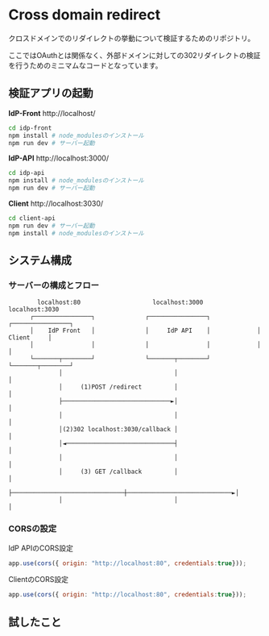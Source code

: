 # Cross domain redirect
クロスドメインでのリダイレクトの挙動について検証するためのリポジトリ。

ここではOAuthとは関係なく、外部ドメインに対しての302リダイレクトの検証を行うためのミニマムなコードとなっています。

## 検証アプリの起動

**IdP-Front**
http://localhost/
```bash
cd idp-front
npm install # node_modulesのインストール
npm run dev # サーバー起動
```

**IdP-API**
http://localhost:3000/
```bash
cd idp-api
npm install # node_modulesのインストール
npm run dev # サーバー起動
```

**Client**
http://localhost:3030/
```bash
cd client-api
npm run dev # サーバー起動
npm install # node_modulesのインストール
```

## システム構成

### サーバーの構成とフロー
```
        localhost:80                    localhost:3000                 localhost:3030
      ┌────────────────┐              ┌────────────────┐             ┌────────────────┐
      │    IdP Front   │              │     IdP API    │             │     Client     │
      │                │              │                │             │                │
      └───────┬────────┘              └───────┬────────┘             └───────┬────────┘
              │                               │                              │
              │     (1)POST /redirect         │                              │
              ├──────────────────────────────►│                              │
              │                               │                              │
              │(2)302 localhost:3030/callback │                              │
              │◄──────────────────────────────┤                              │
              │                               │                              │
              │     (3) GET /callback         │                              │
              ├───────────────────────────────┼─────────────────────────────►│
              │                               │                              │
```

### CORSの設定
IdP APIのCORS設定
```js
app.use(cors({ origin: "http://localhost:80", credentials:true}));
```

ClientのCORS設定
```js
app.use(cors({ origin: "http://localhost:80", credentials:true}));
```

## 試したこと